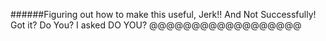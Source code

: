 ######Figuring out how to make this useful, Jerk!! And Not Successfully! Got it? Do You? I asked DO YOU? @@@@@@@@@@@@@@@@@@

